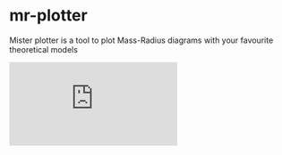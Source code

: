 # mr-plotter
Mister plotter is a tool to plot Mass-Radius diagrams with your favourite theoretical models


![alt text](https://github.com/castro-gzlz/mr-plotter/files/11815963/mr-plotter-2.pdf)
